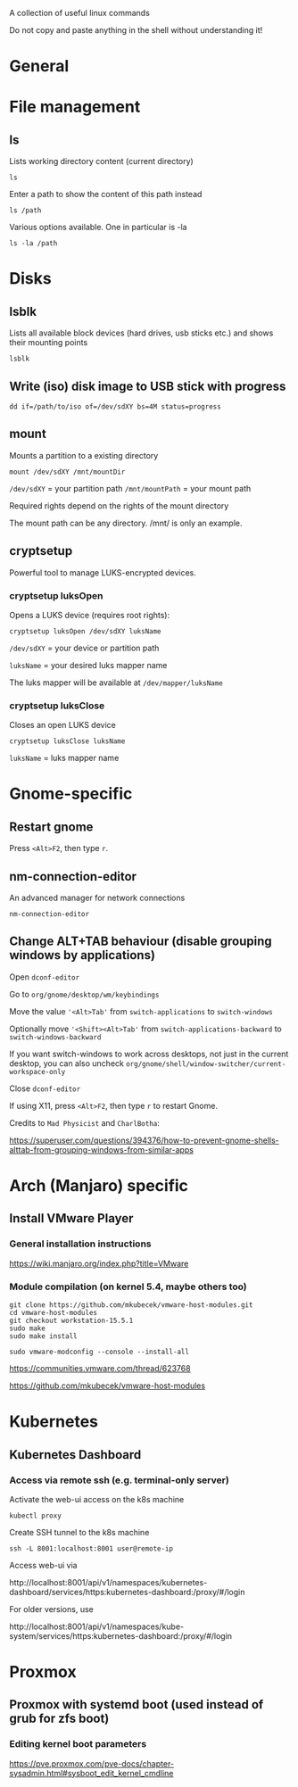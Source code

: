 A collection of useful linux commands

Do not copy and paste anything in the shell without understanding it!

# General

# File management

## ls

Lists working directory content (current directory)

```console
ls
```

Enter a path to show the content of this path instead

```console
ls /path
```

Various options available. One in particular is -la

```console
ls -la /path
```

# Disks

## lsblk

Lists all available block devices (hard drives, usb sticks etc.) and shows their mounting points

```console
lsblk
```

## Write (iso) disk image to USB stick with progress

```console
dd if=/path/to/iso of=/dev/sdXY bs=4M status=progress
```

## mount

Mounts a partition to a existing directory

```console
mount /dev/sdXY /mnt/mountDir
```
`/dev/sdXY` = your partition path
`/mnt/mountPath` = your mount path

Required rights depend on the rights of the mount directory

The mount path can be any directory. /mnt/ is only an example.

## cryptsetup

Powerful tool to manage LUKS-encrypted devices.

### cryptsetup luksOpen

Opens a LUKS device (requires root rights):

```console
cryptsetup luksOpen /dev/sdXY luksName
```

`/dev/sdXY` = your device or partition path

`luksName` = your desired luks mapper name

The luks mapper will be available at `/dev/mapper/luksName`

### cryptsetup luksClose

Closes an open LUKS device

```console
cryptsetup luksClose luksName
```

`luksName` = luks mapper name

# Gnome-specific

## Restart gnome

Press `<Alt>F2`, then type `r`.

## nm-connection-editor

An advanced manager for network connections
```console
nm-connection-editor
```

## Change ALT+TAB behaviour (disable grouping windows by applications)
Open `dconf-editor`

Go to `org/gnome/desktop/wm/keybindings`

Move the value `'<Alt>Tab'` from `switch-applications` to `switch-windows`

Optionally move `'<Shift><Alt>Tab'` from `switch-applications-backward` to `switch-windows-backward`

If you want switch-windows to work across desktops, not just in the current desktop, you can also uncheck `org/gnome/shell/window-switcher/current-workspace-only`

Close `dconf-editor`

If using X11, press `<Alt>F2`, then type `r` to restart Gnome.

Credits to `Mad Physicist` and `CharlBotha`:

https://superuser.com/questions/394376/how-to-prevent-gnome-shells-alttab-from-grouping-windows-from-similar-apps

# Arch (Manjaro) specific

## Install VMware Player

### General installation instructions

https://wiki.manjaro.org/index.php?title=VMware

### Module compilation (on kernel 5.4, maybe others too)

```console
git clone https://github.com/mkubecek/vmware-host-modules.git
cd vmware-host-modules
git checkout workstation-15.5.1
sudo make
sudo make install

sudo vmware-modconfig --console --install-all
```

https://communities.vmware.com/thread/623768

https://github.com/mkubecek/vmware-host-modules

# Kubernetes

## Kubernetes Dashboard

### Access via remote ssh (e.g. terminal-only server)

Activate the web-ui access on the k8s machine
```console
kubectl proxy
```

Create SSH tunnel to the k8s machine
```console
ssh -L 8001:localhost:8001 user@remote-ip
```

Access web-ui via

http://localhost:8001/api/v1/namespaces/kubernetes-dashboard/services/https:kubernetes-dashboard:/proxy/#/login

For older versions, use

http://localhost:8001/api/v1/namespaces/kube-system/services/https:kubernetes-dashboard:/proxy/#/login

# Proxmox

## Proxmox with systemd boot (used instead of grub for zfs boot)

### Editing kernel boot parameters

https://pve.proxmox.com/pve-docs/chapter-sysadmin.html#sysboot_edit_kernel_cmdline
